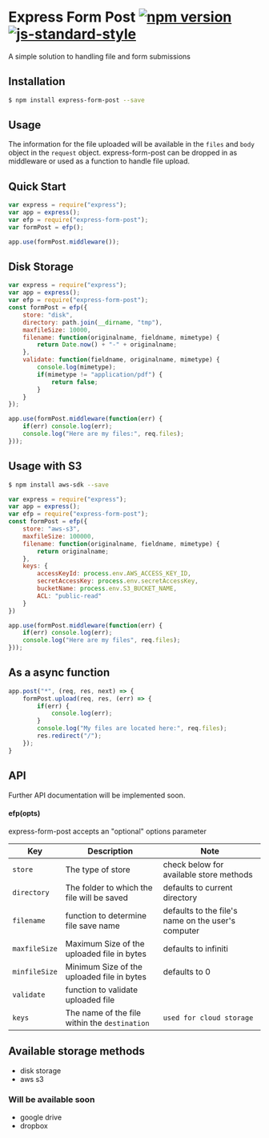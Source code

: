 # Express Form Post [![npm version](https://badge.fury.io/js/express-form-post.svg)](https://badge.fury.io/js/express-form-post) [![js-standard-style](https://img.shields.io/badge/code%20style-standard-brightgreen.svg?style=flat)](https://github.com/feross/standard)

A simple solution to handling file and form submissions <br/>

## Installation
```sh
$ npm install express-form-post --save
```

## Usage

The information for the file uploaded will be available in the `files` and `body` object in the `request` object. express-form-post can be dropped in as middleware or used as a function to handle file upload. 

## Quick Start

```javascript
var express = require("express");
var app = express();
var efp = require("express-form-post");
var formPost = efp();

app.use(formPost.middleware());
```

## Disk Storage

```javascript
var express = require("express");
var app = express();
var efp = require("express-form-post");
const formPost = efp({
	store: "disk",
	directory: path.join(__dirname, "tmp"),
	maxfileSize: 10000,
	filename: function(originalname, fieldname, mimetype) {
		return Date.now() + "-" + originalname;
	},
	validate: function(fieldname, originalname, mimetype) {
		console.log(mimetype);
		if(mimetype != "application/pdf") {
			return false;
		}
	}
});

app.use(formPost.middleware(function(err) {
	if(err) console.log(err);
	console.log("Here are my files:", req.files);
}));
```

## Usage with S3

```sh
$ npm install aws-sdk --save
```

```javascript
var express = require("express");
var app = express();
var efp = require("express-form-post");
const formPost = efp({
	store: "aws-s3",
	maxfileSize: 100000,
	filename: function(originalname, fieldname, mimetype) {
		return originalname;
	},
	keys: {
		accessKeyId: process.env.AWS_ACCESS_KEY_ID,
		secretAccessKey: process.env.secretAccessKey,
		bucketName: process.env.S3_BUCKET_NAME,
		ACL: "public-read"
	}
})

app.use(formPost.middleware(function(err) {
	if(err) console.log(err);
	console.log("Here are my files", req.files);
}));
```
## As a async function
```javascript
app.post("*", (req, res, next) => { 
	formPost.upload(req, res, (err) => {
		if(err) {
			console.log(err);
		}
		console.log("My files are located here:", req.files);
		res.redirect("/");
	});
}
```

## API

Further API documentation will be implemented soon.

#### efp(opts)

express-form-post accepts an "optional" options parameter

Key | Description | Note
--- | --- | ---
`store` | The type of store | check below for available store methods
`directory` | The folder to which the file will be saved | defaults to current directory
`filename` | function to determine file save name | defaults to the file's name on the user's computer
`maxfileSize` | Maximum Size of the uploaded file in bytes | defaults to infiniti
`minfileSize` | Minimum Size of the uploaded file in bytes | defaults to 0
`validate` | function to validate uploaded file |
`keys` | The name of the file within the `destination` | `used for cloud storage`


## Available storage methods
 * disk storage
 * aws s3

### Will be available soon
 * google drive
 * dropbox